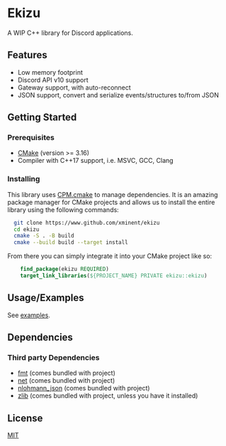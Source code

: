 # Ekizu

A WIP C++ library for Discord applications.

## Features

- Low memory footprint
- Discord API v10 support
- Gateway support, with auto-reconnect
- JSON support, convert and serialize events/structures to/from JSON

## Getting Started

### Prerequisites

- [CMake](https://cmake.org/download/) (version >= 3.16)
- Compiler with C++17 support, i.e. MSVC, GCC, Clang

### Installing

This library uses [CPM.cmake](https://github.com/cpm-cmake/CPM.cmake) to manage dependencies. It is an amazing package manager for CMake projects and allows us to install the entire library using the following commands:

```bash
  git clone https://www.github.com/xminent/ekizu
  cd ekizu
  cmake -S . -B build
  cmake --build build --target install
```

From there you can simply integrate it into your CMake project like so:

```cmake
    find_package(ekizu REQUIRED)
    target_link_libraries(${PROJECT_NAME} PRIVATE ekizu::ekizu)
```

## Usage/Examples

See [examples](https://github.com/Xminent/ekizu/tree/dev/examples).

## Dependencies

### Third party Dependencies

- [fmt](https://github.com/fmtlib) (comes bundled with project)
- [net](https://github.com/xminent/net) (comes bundled with project)
- [nlohmann_json](https://github.com/nlohmann/json) (comes bundled with project)
- [zlib](https://github.com/madler/zlib) (comes bundled with project, unless you have it installed)

## License

[MIT](https://choosealicense.com/licenses/mit/)